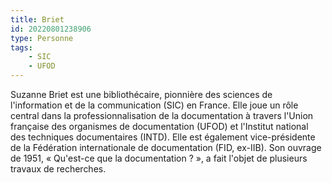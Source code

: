 ```yaml
---
title: Briet
id: 20220801238906
type: Personne
tags:
    - SIC
    - UFOD
---
```


Suzanne Briet est une bibliothécaire, pionnière des sciences de l'information et de la communication (SIC) en France. Elle joue un rôle central dans la professionnalisation de la documentation à travers l'Union française des organismes de documentation (UFOD) et l'Institut national des techniques documentaires (INTD). Elle est également vice-présidente de la Fédération internationale de documentation (FID, ex-IIB). Son ouvrage de 1951, « Qu'est-ce que la documentation ? », a fait l'objet de plusieurs travaux de recherches.
